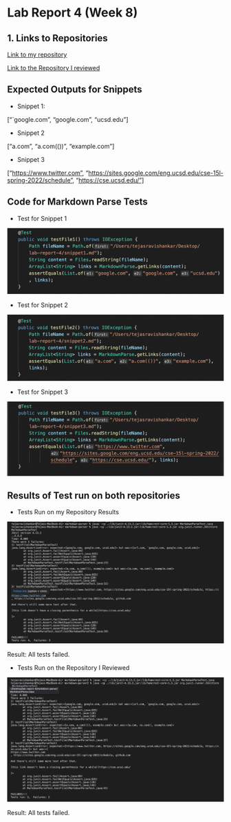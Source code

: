 # Lab Report 4 (Week 8)

## 1. Links to Repositories

[Link to my repository](https://github.com/ravtejas/markdown-parser)

[Link to the Repository I reviewed](https://github.com/mikayladalton2/markdown-parser)

## Expected Outputs for Snippets

- Snippet 1:

[“`google.com”, “google.com”, “ucsd.edu”]

- Snippet 2

[“a.com”, “a.com(())”, “example.com”]

- Snippet 3

[“https://www.twitter.com”, “https://sites.google.com/eng.ucsd.edu/cse-15l-spring-2022/schedule”, “https://cse.ucsd.edu/”]

## Code for Markdown Parse Tests

- Test for Snippet 1

![Snippet-1-Test](/Snippet1Test.png)

- Test for Snippet 2

![Snippet-2-Test](/Snippet2Test.png)


- Test for Snippet 3

![Snippet-3-Test](/Snippet3Test.png)

## Results of Test run on both repositories

- Tests Run on my Repository Results

![myTests](/Mytests.png)

Result: All tests failed.

- Tests Run on the Repository I Reviewed

![myTests](/otherTests.png)

Result: All tests failed.



